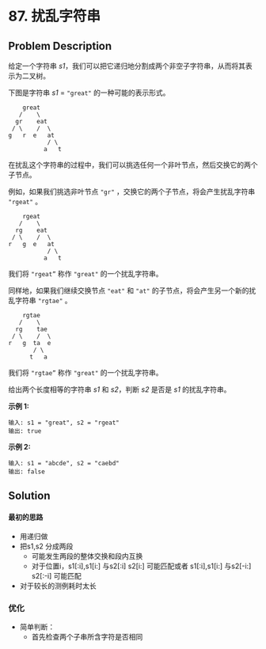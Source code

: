 # 87. 扰乱字符串



## Problem Description



给定一个字符串 *s1*，我们可以把它递归地分割成两个非空子字符串，从而将其表示为二叉树。

下图是字符串 *s1* = `"great"` 的一种可能的表示形式。

```
    great
   /    \
  gr    eat
 / \    /  \
g   r  e   at
           / \
          a   t
```

在扰乱这个字符串的过程中，我们可以挑选任何一个非叶节点，然后交换它的两个子节点。

例如，如果我们挑选非叶节点 `"gr"` ，交换它的两个子节点，将会产生扰乱字符串 `"rgeat"` 。

```
    rgeat
   /    \
  rg    eat
 / \    /  \
r   g  e   at
           / \
          a   t
```

我们将 `"rgeat”` 称作 `"great"` 的一个扰乱字符串。

同样地，如果我们继续交换节点 `"eat"` 和 `"at"` 的子节点，将会产生另一个新的扰乱字符串 `"rgtae"` 。

```
    rgtae
   /    \
  rg    tae
 / \    /  \
r   g  ta  e
       / \
      t   a
```

我们将 `"rgtae”` 称作 `"great"` 的一个扰乱字符串。

给出两个长度相等的字符串 *s1* 和 *s2*，判断 *s2* 是否是 *s1* 的扰乱字符串。

**示例 1:**

```
输入: s1 = "great", s2 = "rgeat"
输出: true
```

**示例 2:**

```
输入: s1 = "abcde", s2 = "caebd"
输出: false
```



## Solution

#### 最初的思路



- 用递归做
- 把s1,s2 分成两段
  - 可能发生两段的整体交换和段内互换
  - 对于位置i，s1[:i],s1[i:] 与s2[:i] s2[i:] 可能匹配或者 s1[:i],s1[i:] 与s2[-i:] s2[:-i] 可能匹配
- 对于较长的测例耗时太长



### 优化



- 简单判断：
  - 首先检查两个子串所含字符是否相同



